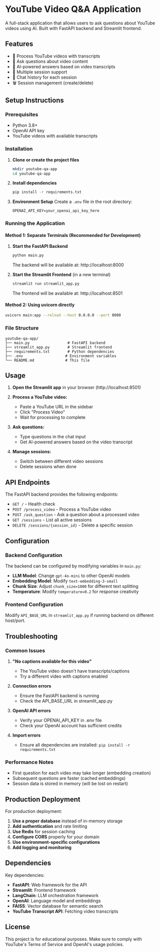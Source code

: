 # YouTube Video Q&A Application

A full-stack application that allows users to ask questions about YouTube videos using AI. Built with FastAPI backend and Streamlit frontend.

## Features

- 🎥 Process YouTube videos with transcripts
- 💬 Ask questions about video content
- 🎯 AI-powered answers based on video transcripts
- 💾 Multiple session support
- 🔄 Chat history for each session
- 🗑️ Session management (create/delete)

## Setup Instructions

### Prerequisites

- Python 3.8+
- OpenAI API key
- YouTube videos with available transcripts

### Installation

1. **Clone or create the project files**

   ```bash
   mkdir youtube-qa-app
   cd youtube-qa-app
   ```

2. **Install dependencies**

   ```bash
   pip install -r requirements.txt
   ```

3. **Environment Setup**
   Create a `.env` file in the root directory:
   ```env
   OPENAI_API_KEY=your_openai_api_key_here
   ```

### Running the Application

#### Method 1: Separate Terminals (Recommended for Development)

1. **Start the FastAPI Backend**

   ```bash
   python main.py
   ```

   The backend will be available at: http://localhost:8000

2. **Start the Streamlit Frontend** (in a new terminal)
   ```bash
   streamlit run streamlit_app.py
   ```
   The frontend will be available at: http://localhost:8501

#### Method 2: Using uvicorn directly

```bash
uvicorn main:app --reload --host 0.0.0.0 --port 8000
```

### File Structure

```
youtube-qa-app/
├── main.py                 # FastAPI backend
├── streamlit_app.py        # Streamlit frontend
├── requirements.txt        # Python dependencies
├── .env                   # Environment variables
└── README.md              # This file
```

## Usage

1. **Open the Streamlit app** in your browser (http://localhost:8501)

2. **Process a YouTube video:**

   - Paste a YouTube URL in the sidebar
   - Click "Process Video"
   - Wait for processing to complete

3. **Ask questions:**

   - Type questions in the chat input
   - Get AI-powered answers based on the video transcript

4. **Manage sessions:**
   - Switch between different video sessions
   - Delete sessions when done

## API Endpoints

The FastAPI backend provides the following endpoints:

- `GET /` - Health check
- `POST /process_video` - Process a YouTube video
- `POST /ask_question` - Ask a question about a processed video
- `GET /sessions` - List all active sessions
- `DELETE /sessions/{session_id}` - Delete a specific session

## Configuration

### Backend Configuration

The backend can be configured by modifying variables in `main.py`:

- **LLM Model**: Change `gpt-4o-mini` to other OpenAI models
- **Embedding Model**: Modify `text-embedding-3-small`
- **Chunk Size**: Adjust `chunk_size=1000` for different text splitting
- **Temperature**: Modify `temperature=0.2` for response creativity

### Frontend Configuration

Modify `API_BASE_URL` in `streamlit_app.py` if running backend on different host/port.

## Troubleshooting

### Common Issues

1. **"No captions available for this video"**

   - The YouTube video doesn't have transcripts/captions
   - Try a different video with captions enabled

2. **Connection errors**

   - Ensure the FastAPI backend is running
   - Check the API_BASE_URL in streamlit_app.py

3. **OpenAI API errors**

   - Verify your OPENAI_API_KEY in .env file
   - Check your OpenAI account has sufficient credits

4. **Import errors**
   - Ensure all dependencies are installed: `pip install -r requirements.txt`

### Performance Notes

- First question for each video may take longer (embedding creation)
- Subsequent questions are faster (cached embeddings)
- Session data is stored in memory (will be lost on restart)

## Production Deployment

For production deployment:

1. **Use a proper database** instead of in-memory storage
2. **Add authentication** and rate limiting
3. **Use Redis** for session caching
4. **Configure CORS** properly for your domain
5. **Use environment-specific configurations**
6. **Add logging and monitoring**

## Dependencies

Key dependencies:

- **FastAPI**: Web framework for the API
- **Streamlit**: Frontend framework
- **LangChain**: LLM orchestration framework
- **OpenAI**: Language model and embeddings
- **FAISS**: Vector database for semantic search
- **YouTube Transcript API**: Fetching video transcripts

## License

This project is for educational purposes. Make sure to comply with YouTube's Terms of Service and OpenAI's usage policies.
